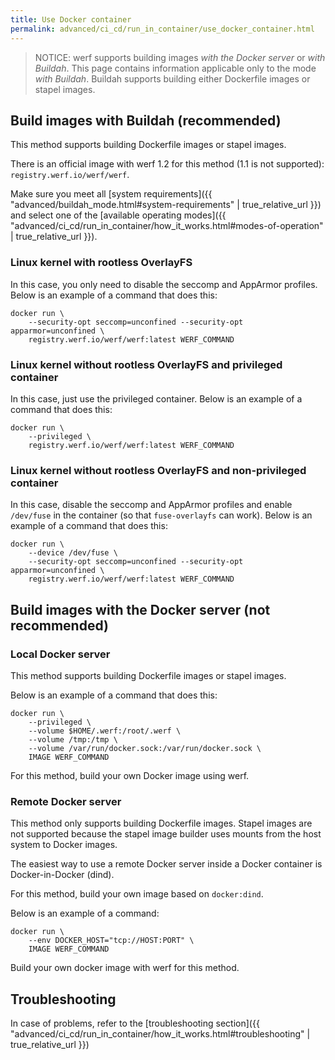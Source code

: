 ```yaml
---
title: Use Docker container
permalink: advanced/ci_cd/run_in_container/use_docker_container.html
---
```


> NOTICE: werf supports building images _with the Docker server_ or _with Buildah_. This page contains information applicable only to the mode _with Buildah_. Buildah supports building either Dockerfile images or stapel images.

## Build images with Buildah (recommended)

This method supports building Dockerfile images or stapel images.

There is an official image with werf 1.2 for this method (1.1 is not supported): `registry.werf.io/werf/werf`.

Make sure you meet all [system requirements]({{ "advanced/buildah_mode.html#system-requirements" | true_relative_url }}) and select one of the [available operating modes]({{ "advanced/ci_cd/run_in_container/how_it_works.html#modes-of-operation" | true_relative_url }}).

### Linux kernel with rootless OverlayFS

In this case, you only need to disable the seccomp and AppArmor profiles. Below is an example of a command that does this:

```shell
docker run \
    --security-opt seccomp=unconfined --security-opt apparmor=unconfined \
    registry.werf.io/werf/werf:latest WERF_COMMAND
```

### Linux kernel without rootless OverlayFS and privileged container

In this case, just use the privileged container. Below is an example of a command that does this:

```shell
docker run \
    --privileged \
    registry.werf.io/werf/werf:latest WERF_COMMAND
```

### Linux kernel without rootless OverlayFS and non-privileged container

In this case, disable the seccomp and AppArmor profiles and enable `/dev/fuse` in the container (so that `fuse-overlayfs` can work). Below is an example of a command that does this:

```shell
docker run \
    --device /dev/fuse \
    --security-opt seccomp=unconfined --security-opt apparmor=unconfined \
    registry.werf.io/werf/werf:latest WERF_COMMAND
```

## Build images with the Docker server (not recommended)

### Local Docker server

This method supports building Dockerfile images or stapel images.

Below is an example of a command that does this:

```shell
docker run \
    --privileged \
    --volume $HOME/.werf:/root/.werf \
    --volume /tmp:/tmp \
    --volume /var/run/docker.sock:/var/run/docker.sock \
    IMAGE WERF_COMMAND
```

For this method, build your own Docker image using werf.

### Remote Docker server

This method only supports building Dockerfile images. Stapel images are not supported because the stapel image builder uses mounts from the host system to Docker images.

The easiest way to use a remote Docker server inside a Docker container is Docker-in-Docker (dind).

For this method, build your own image based on `docker:dind`.

Below is an example of a command:

```shell
docker run \
    --env DOCKER_HOST="tcp://HOST:PORT" \
    IMAGE WERF_COMMAND
```

Build your own docker image with werf for this method.

## Troubleshooting

In case of problems, refer to the [troubleshooting section]({{ "advanced/ci_cd/run_in_container/how_it_works.html#troubleshooting" | true_relative_url }})
